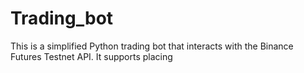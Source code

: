# Trading_bot
This is a simplified Python trading bot that interacts with the Binance Futures Testnet API. It supports placing
